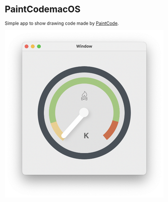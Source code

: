# PaintCodemacOS

Simple app to show drawing code made by [PaintCode](https://www.paintcodeapp.com).

![](PaintCodemacOS.png)